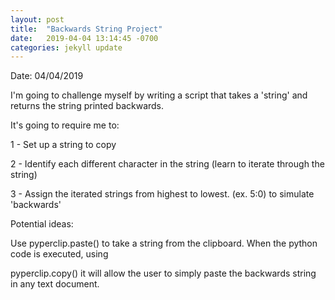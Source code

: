 ```yaml
---
layout: post
title:  "Backwards String Project"
date:   2019-04-04 13:14:45 -0700
categories: jekyll update
---
```


Date: 04/04/2019

I'm going to challenge myself by writing a script that takes a 'string' and returns the string printed backwards.

It's going to require me to:

1 - Set up a string to copy

2 - Identify each different character in the string (learn to iterate through the string)

3 - Assign the iterated strings from highest to lowest. (ex. 5:0) to simulate 'backwards'

Potential ideas:

Use pyperclip.paste() to take a string from the clipboard. When the python code is executed, using

pyperclip.copy() it will allow the user to simply paste the backwards string in any text document.

